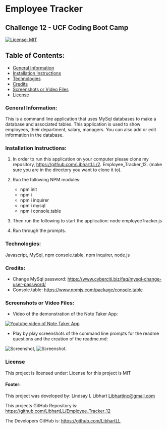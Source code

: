 # Employee Tracker 
## Challenge 12 - UCF Coding Boot Camp

[![License: MIT](https://img.shields.io/badge/License-MIT-yellow.svg)](https://opensource.org/licenses/MIT)

## Table of Contents:
* [General Information](#general)
* [Installation Instructions](#installation)
* [Technologies](#technologies)
* [Credits](#credits)
* [Screenshots or Video Files](#screenshots)
* [License](#license)

### General Information:
This is a command line application that uses MySql databases to make a database and associated tables.  This application is used to show employees, their department, salary, managers.  You can also add or edit information in the database.

### Installation Instructions:
1.  In order to run this application on your computer please clone my repository, https://github.com/LibhartLL/2.  Employee_Tracker_12. (make sure you are in the directory you want to clone it to).
2.  Run the following NPM modules:
    * npm init
    * npm i
    * npm i inquirer
    * npm i mysql
    * npm i console.table

3.  Then run the following to start the application:  node employeeTracker.js
4.  Run through the prompts.

### Technologies:
Javascript, MySql, npm console.table, npm inquirer, node.js

### Credits:
* Change MySql password: https://www.cyberciti.biz/faq/mysql-change-user-password/
* Console.table: https://www.npmjs.com/package/console.table

### Screenshots or Video Files:

* Video of the demonstration of the Note Taker App:

[![Youtube video of Note Taker App](https://i9.ytimg.com/vi/ZrE5_FoAzu0/mq1.jpg?sqp=CNjIxJgG&rs=AOn4CLBvFiNalowwkqNliL9Afmp8ibxmPQ)](https://youtu.be/ZrE5_FoAzu0)


* Play by play screenshots of the command line prompts for the readme questions and the creation of the readme.md:

![Screenshot](/Assets/Image%209-1-22%20at%204.03%20PM.jpg),
![Screenshot](/Assets/Image%209-1-22%20at%204.03%20PM%202.jpg).

### License
This project is licensed under:
License for this project is MIT

#### Footer:
This project was developed by:
Lindsay L Libhart
Libhartinc@gmail.com

This projects GitHub Repository is:
https://github.com/LibhartLL/Employee_Tracker_12

The Developers GitHub is:
https://github.com/LibhartLL
